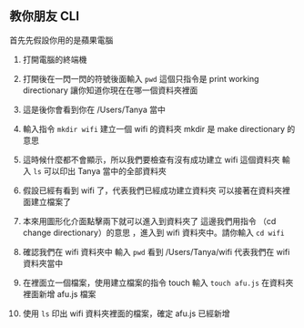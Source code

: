## 教你朋友 CLI
首先先假設你用的是蘋果電腦

1. 打開電腦的終端機

2. 打開後在一閃一閃的符號後面輸入 `pwd`
這個只指令是 print working directionary 讓你知道你現在在哪一個資料夾裡面
3. 這是後你會看到你在 /Users/Tanya 當中
4. 輸入指令 `mkdir wifi` 建立一個 wifi 的資料夾
mkdir 是 make directionary 的意思
5. 這時候什麼都不會顯示，所以我們要檢查有沒有成功建立 wifi 這個資料夾
輸入 `ls` 可以印出 Tanya 當中的全部資料夾
6. 假設已經有看到 wifi 了，代表我們已經成功建立資料夾
可以接著在資料夾裡面建立檔案了
7. 本來用圖形化介面點擊兩下就可以進入到資料夾了
這邊我們用指令 （cd change directionary）的意思 ，進入到 wifi  資料夾中。請你輸入 `cd wifi`
8. 確認我們在 wifi 資料夾中
輸入 `pwd`
看到 /Users/Tanya/wifi
代表我們在 wifi 資料夾當中
9. 在裡面立一個檔案，使用建立檔案的指令 touch
 輸入 `touch afu.js`
在資料夾裡面新增 afu.js 檔案
10. 使用 `ls` 印出 wifi  資料夾裡面的檔案，確定 afu.js 已經新增




